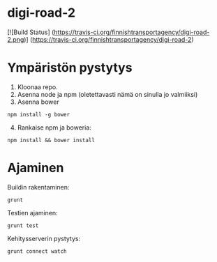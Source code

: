 digi-road-2
===========


[![Build Status] (https://travis-ci.org/finnishtransportagency/digi-road-2.png)]
(https://travis-ci.org/finnishtransportagency/digi-road-2)


Ympäristön pystytys
===================

1. Kloonaa repo. 
2. Asenna node ja npm (oletettavasti nämä on sinulla jo valmiiksi)
3. Asenna bower
```
npm install -g bower
```
4. Rankaise npm ja boweria:
```
npm install && bower install
```

Ajaminen
========

Buildin rakentaminen: 

```
grunt
```

Testien ajaminen:

```
grunt test
```

Kehitysserverin pystytys:

```
grunt connect watch
```
